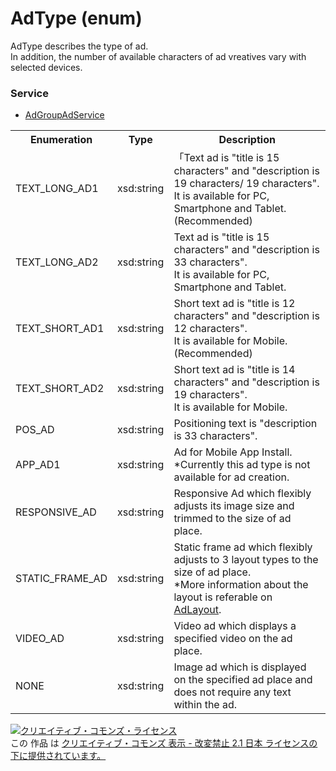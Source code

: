 # AdType (enum)
AdType describes the type of ad.<br>
In addition, the number of available characters of ad vreatives vary with selected devices.

### Service
+ [AdGroupAdService](../services/AdGroupAdService.md)

<table>
 <tr>
  <th>Enumeration </th>
  <th>Type</th>
  <th>Description</th>
 <tr>
  <td>TEXT_LONG_AD1</td>
  <td>xsd:string</td>
  <td>「Text ad is "title is 15 characters" and "description is 19 characters/ 19 characters". <br>It is available for PC, Smartphone and Tablet. (Recommended)</td>
 </tr>
 <tr>
  <td>TEXT_LONG_AD2</td>
  <td>xsd:string</td>
  <td> 	Text ad is "title is 15 characters" and "description is 33 characters". <br>It is available for PC, Smartphone and Tablet. </td>
 </tr>
 <tr>
  <td>TEXT_SHORT_AD1</td>
  <td>xsd:string</td>
  <td>Short text ad is "title is 12 characters" and "description is 12 characters". <br>It is available for Mobile. (Recommended)</td>
 </tr>
 <tr>
  <td>TEXT_SHORT_AD2</td>
  <td>xsd:string</td>
  <td>Short text ad is "title is 14 characters" and "description is 19 characters". <br>It is available for Mobile. </td>
 </tr>
 <tr>
  <td>POS_AD</td>
  <td>xsd:string</td>
  <td>Positioning text is "description is 33 characters".</td>
 </tr>
 <tr>
  <td>APP_AD1</td>
  <td>xsd:string</td>
  <td>Ad for Mobile App Install.  <br>*Currently this ad type is not available for ad creation. </td>
 </tr>
 <tr>
  <td>RESPONSIVE_AD</td>
  <td>xsd:string</td>
  <td>Responsive Ad which flexibly adjusts its image size and trimmed to the size of ad place.</td>
 </tr>
 <tr>
  <td>STATIC_FRAME_AD</td>
  <td>xsd:string</td>
  <td>Static frame ad which flexibly adjusts to 3 layout types to the size of ad place. <br>*More information about the layout is referable on <a href="./AdLayout.md">AdLayout</a>. </td>
 </tr>
 <tr>
  <td>VIDEO_AD</td>
  <td>xsd:string</td>
  <td>Video ad which displays a specified video on the ad place. </td>
 </tr>
 <tr>
  <td>NONE</td>
  <td>xsd:string</td>
  <td>Image ad which is displayed on the specified ad place and does not require any text within the ad. </td>
 </tr>
</table>

<a rel="license" href="http://creativecommons.org/licenses/by-nd/2.1/jp/"><img alt="クリエイティブ・コモンズ・ライセンス" style="border-width:0" src="https://i.creativecommons.org/l/by-nd/2.1/jp/88x31.png" /></a><br />この 作品 は <a rel="license" href="http://creativecommons.org/licenses/by-nd/2.1/jp/">クリエイティブ・コモンズ 表示 - 改変禁止 2.1 日本 ライセンスの下に提供されています。</a>
